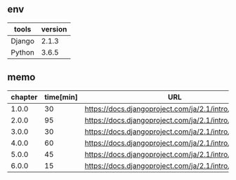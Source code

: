 ## env

| tools  | version |
| ------ | ------- |
| Django | 2.1.3   |
| Python | 3.6.5   |

## memo
| chapter | time[min] | URL                                                     |
| ------- | --------- | ------------------------------------------------------- |
| 1.0.0   | 30        | https://docs.djangoproject.com/ja/2.1/intro/tutorial01/ |
| 2.0.0   | 95        | https://docs.djangoproject.com/ja/2.1/intro/tutorial02/ |
| 3.0.0   | 30        | https://docs.djangoproject.com/ja/2.1/intro/tutorial03/ |
| 4.0.0   | 60        | https://docs.djangoproject.com/ja/2.1/intro/tutorial04/ |
| 5.0.0   | 45        | https://docs.djangoproject.com/ja/2.1/intro/tutorial05/ |
| 6.0.0   | 15        | https://docs.djangoproject.com/ja/2.1/intro/tutorial06/ |
